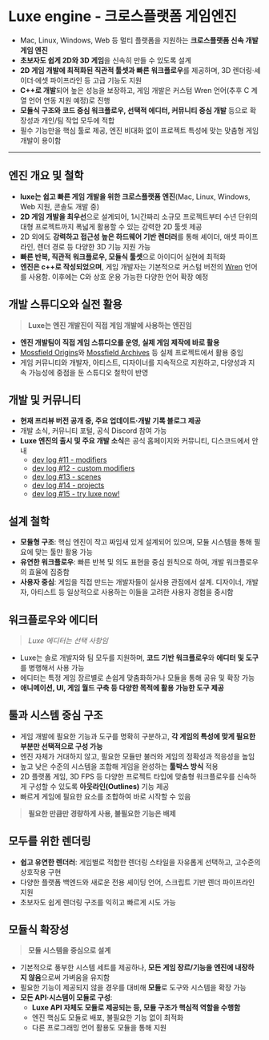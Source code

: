 # Luxe engine - 크로스플랫폼 게임엔진


* Mac, Linux, Windows, Web 등 멀티 플랫폼을 지원하는 **크로스플랫폼 신속 개발 게임 엔진**
* **초보자도 쉽게 2D와 3D 게임**을 신속히 만들 수 있도록 설계
* **2D 게임 개발에 최적화된 직관적 툴셋과 빠른 워크플로우**를 제공하며, 3D 렌더링·셰이더·에셋 파이프라인 등 고급 기능도 지원
* **C++로 개발**되어 높은 성능을 보장하고, 게임 개발은 커스텀 Wren 언어(추후 C 계열 언어 연동 지원 예정)로 진행
* **모듈식 구조와 코드 중심 워크플로우, 선택적 에디터, 커뮤니티 중심 개발** 등으로 확장성과 개인/팀 작업 모두에 적합
* 필수 기능만을 핵심 툴로 제공, 엔진 비대화 없이 프로젝트 특성에 맞는 맞춤형 게임 개발이 용이함

---

엔진 개요 및 철학
----------

* **luxe는 쉽고 빠른 게임 개발을 위한 크로스플랫폼 엔진**(Mac, Linux, Windows, Web 지원, 콘솔도 개발 중)
* **2D 게임 개발을 최우선**으로 설계되어, 1시간짜리 소규모 프로젝트부터 수년 단위의 대형 프로젝트까지 폭넓게 활용할 수 있는 강력한 2D 툴셋 제공
* 2D 외에도 **강력하고 접근성 높은 하드웨어 기반 렌더러**를 통해 셰이더, 애셋 파이프라인, 렌더 경로 등 다양한 3D 기능 지원 가능
* **빠른 반복, 직관적 워크플로우, 모듈식 툴셋**으로 아이디어 실현에 최적화
* **엔진은 c++로 작성되었으며**, 게임 개발자는 기본적으로 커스텀 버전의 [Wren](http://wren.io/) 언어를 사용함. 이후에는 C와 상호 운용 가능한 다양한 언어 확장 예정

개발 스튜디오와 실전 활용
--------------

> **Luxe는 엔진 개발진이 직접 게임 개발에 사용하는 엔진임**

* **엔진 개발팀이 직접 게임 스튜디오를 운영, 실제 게임 제작에 바로 활용**
* [Mossfield Origins](https://anypercent.studio/mossfield-origins)와 [Mossfield Archives](https://anypercent.studio/mossfield-archives) 등 실제 프로젝트에서 활용 중임
* 게임 커뮤니티와 개발자, 아티스트, 디자이너를 지속적으로 지원하고, 다양성과 지속 가능성에 중점을 둔 스튜디오 철학이 반영

개발 및 커뮤니티
---------

* **현재 프리뷰 버전 공개 중, 주요 업데이트·개발 기록 블로그 제공**
* 개발 소식, 커뮤니티 포털, 공식 Discord 참여 가능
* **Luxe 엔진의 출시 및 주요 개발 소식**은 공식 홈페이지와 커뮤니티, 디스코드에서 안내
  + [dev log #11 - modifiers](https://luxeengine.com/dev-log-11/)
  + [dev log #12 - custom modifiers](https://luxeengine.com/dev-log-12/)
  + [dev log #13 - scenes](https://luxeengine.com/dev-log-13/)
  + [dev log #14 - projects](https://luxeengine.com/dev-log-14/)
  + [dev log #15 - try luxe now!](https://luxeengine.com/dev-log-15)

설계 철학
-----

* **모듈형 구조**: 핵심 엔진이 작고 짜임새 있게 설계되어 있으며, 모듈 시스템을 통해 필요에 맞는 툴만 활용 가능
* **유연한 워크플로우**: 빠른 반복 및 의도 표현을 중심 원칙으로 하여, 개발 워크플로우의 효율에 집중함
* **사용자 중심**: 게임을 직접 만드는 개발자들이 실사용 관점에서 설계. 디자이너, 개발자, 아티스트 등 일상적으로 사용하는 이들을 고려한 사용자 경험을 중시함

워크플로우와 에디터
----------

> *Luxe 에디터는 선택 사항임*

* Luxe는 솔로 개발자와 팀 모두를 지원하며, **코드 기반 워크플로우**와 **에디터 및 도구**를 병행해서 사용 가능
* 에디터는 특정 게임 장르별로 손쉽게 맞춤화하거나 모듈을 통해 공유 및 확장 가능
* **애니메이션, UI, 게임 월드 구축 등 다양한 목적에 활용 가능한 도구 제공**

툴과 시스템 중심 구조
------------

* 게임 개발에 필요한 기능과 도구를 명확히 구분하고, **각 게임의 특성에 맞게 필요한 부분만 선택적으로 구성 가능**
* 엔진 자체가 거대하지 않고, 필요한 모듈만 불러와 게임의 정확성과 적응성을 높임
* 높고 낮은 수준의 시스템을 조합해 게임을 완성하는 **툴박스 방식** 적용
* 2D 플랫폼 게임, 3D FPS 등 다양한 프로젝트 타입에 맞춤형 워크플로우를 신속하게 구성할 수 있도록 **아웃라인(Outlines)** 기능 제공
* 빠르게 게임에 필요한 요소를 조합하여 바로 시작할 수 있음

> **필요한 만큼만 경량하게 사용, 불필요한 기능은 배제**

모두를 위한 렌더링
----------

* **쉽고 유연한 렌더러**: 게임별로 적합한 렌더링 스타일을 자유롭게 선택하고, 고수준의 상호작용 구현
* 다양한 플랫폼 백엔드와 새로운 전용 셰이딩 언어, 스크립트 기반 렌더 파이프라인 지원
* 초보자도 쉽게 렌더링 구조를 익히고 빠르게 시도 가능

모듈식 확장성
-------

> **모듈 시스템을 중심으로 설계**

* 기본적으로 풍부한 시스템 세트를 제공하나, **모든 게임 장르/기능을 엔진에 내장하지 않음**으로써 가벼움을 유지함
* 필요한 기능이 제공되지 않을 경우를 대비해 **모듈**로 도구와 시스템을 확장 가능
* **모든 API·시스템이 모듈로 구성**:
  + **Luxe API 자체도 모듈로 제공되는 등, 모듈 구조가 핵심적 역할을 수행함**
  + 엔진 핵심도 모듈로 배포, 불필요한 기능 없이 최적화
  + 다른 프로그래밍 언어 활용도 모듈을 통해 지원
